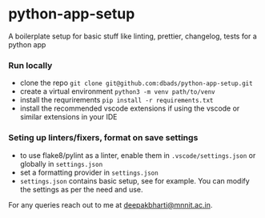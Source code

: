# python-app-setup
A boilerplate setup for basic stuff like linting, prettier, changelog, tests for a python app

### Run locally

- clone the repo `git clone git@github.com:dbads/python-app-setup.git`
- create a virtual environment `python3 -m venv path/to/venv`
- install the requrirements `pip install -r requirements.txt`
- install the recommended  vscode extensions if using the vscode or similar extensions in your IDE

### Seting up linters/fixers, format on save settings

- to use flake8/pylint as a linter, enable them in `.vscode/settings.json` or globally in `settings.json`
- set a formatting provider in `settings.json`
- `settings.json` contains basic setup, see for example. You can modify the settings as per the need and use.

For any queries reach out to me at <a href="mailto:deepakbharti@mnnit.ac.in"> deepakbharti@mnnit.ac.in</a>.